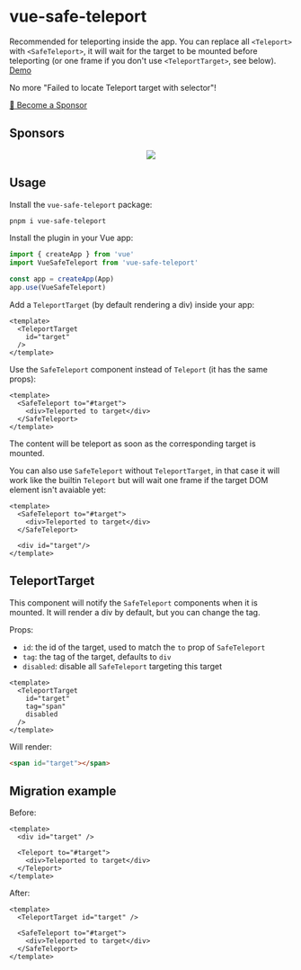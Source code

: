 # vue-safe-teleport
Recommended for teleporting inside the app. You can replace all `<Teleport>` with `<SafeTeleport>`, it will wait for the target to be mounted before teleporting (or one frame if you don't use `<TeleportTarget>`, see below). [Demo](https://vue-safe-teleport.netlify.app/)

No more "Failed to locate Teleport target with selector"!

[💚️ Become a Sponsor](https://github.com/sponsors/Akryum)

## Sponsors

<p align="center">
  <a href="https://guillaume-chau.info/sponsors/" target="_blank">
    <img src='https://akryum.netlify.app/sponsors.svg'/>
  </a>
</p>

## Usage

Install the `vue-safe-teleport` package:

```sh
pnpm i vue-safe-teleport
```

Install the plugin in your Vue app:

```js
import { createApp } from 'vue'
import VueSafeTeleport from 'vue-safe-teleport'

const app = createApp(App)
app.use(VueSafeTeleport)
```

Add a `TeleportTarget` (by default rendering a div) inside your app:

```vue
<template>
  <TeleportTarget
    id="target"
  />
</template>
```

Use the `SafeTeleport` component instead of `Teleport` (it has the same props):

```vue
<template>
  <SafeTeleport to="#target">
    <div>Teleported to target</div>
  </SafeTeleport>
</template>
```

The content will be teleport as soon as the corresponding target is mounted.

You can also use `SafeTeleport` without `TeleportTarget`, in that case it will work like the builtin `Teleport` but will wait one frame if the target DOM element isn't avaiable yet:

```vue
<template>
  <SafeTeleport to="#target">
    <div>Teleported to target</div>
  </SafeTeleport>

  <div id="target"/>
</template>
```

## TeleportTarget

This component will notify the `SafeTeleport` components when it is mounted. It will render a div by default, but you can change the tag.

Props:

- `id`: the id of the target, used to match the `to` prop of `SafeTeleport`
- `tag`: the tag of the target, defaults to `div`
- `disabled`: disable all `SafeTeleport` targeting this target

```vue
<template>
  <TeleportTarget
    id="target"
    tag="span"
    disabled
  />
</template>
```

Will render:

```html
<span id="target"></span>
```

## Migration example

Before:

```vue
<template>
  <div id="target" />

  <Teleport to="#target">
    <div>Teleported to target</div>
  </Teleport>
</template>
```

After:

```vue
<template>
  <TeleportTarget id="target" />

  <SafeTeleport to="#target">
    <div>Teleported to target</div>
  </SafeTeleport>
</template>
```
